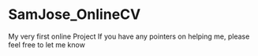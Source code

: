 # SamJose_OnlineCV 
My very first online Project
If you have any pointers on helping me, please feel free to let me know
